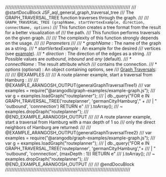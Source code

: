 ////////////////////////////////////////////////////////////////////////////////
/// @startDocuBlock JSF_aql_general_graph_traversal_tree
/// The GRAPH\_TRAVERSAL\_TREE function traverses through the graph.
///
/// `GRAPH_TRAVERSAL_TREE (graphName, startVertexExample, direction, connectName, options)`
/// This function creates a tree format from the result for a better visualization of
/// the path.
/// This function performs traversals on the given graph.
///
/// The complexity of this function strongly depends on the usage.
///
/// *Parameters*
///
/// * *graphName*          : The name of the graph as a string.
/// * *startVertexExample*         : An example for the desired
/// vertices (see [example](#short-explanation-of-the-example-parameter)).
/// * *direction*          : The direction of the edges as a string.
///  Possible values are *outbound*, *inbound* and *any* (default).
/// * *connectName*        : The result attribute which
///  contains the connection.
/// * *options* (optional) : An object containing options, see
///  [Graph Traversals](../Aql/GraphOperations.md#graphtraversal):
///
/// @EXAMPLES
///
/// A route planner example, start a traversal from Hamburg :
///
/// @EXAMPLE_ARANGOSH_OUTPUT{generalGraphTraversalTree1}
///   var examples = require("@arangodb/graph-examples/example-graph.js");
///   var g = examples.loadGraph("routeplanner");
/// | db._query("FOR e IN GRAPH_TRAVERSAL_TREE('routeplanner', 'germanCity/Hamburg'," +
/// | " 'outbound', 'connnection') RETURN e"
/// ).toArray();
/// ~ examples.dropGraph("routeplanner");
/// @END_EXAMPLE_ARANGOSH_OUTPUT
///
/// A route planner example, start a traversal from Hamburg with a max depth of 1 so
///  only the direct neighbors of Hamburg are returned:
///
/// @EXAMPLE_ARANGOSH_OUTPUT{generalGraphTraversalTree2}
///   var examples = require("@arangodb/graph-examples/example-graph.js");
///   var g = examples.loadGraph("routeplanner");
/// | db._query("FOR e IN GRAPH_TRAVERSAL_TREE('routeplanner', 'germanCity/Hamburg',"+
/// | " 'outbound', 'connnection', {maxDepth : 1}) RETURN e"
/// ).toArray();
/// ~ examples.dropGraph("routeplanner");
/// @END_EXAMPLE_ARANGOSH_OUTPUT
///
/// @endDocuBlock
////////////////////////////////////////////////////////////////////////////////